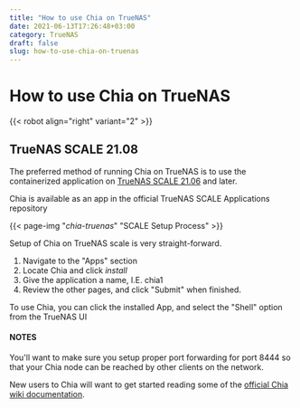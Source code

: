 ```yaml
---
title: "How to use Chia on TrueNAS"
date: 2021-06-13T17:26:48+03:00
category: TrueNAS
draft: false
slug: how-to-use-chia-on-truenas
---
```


# How to use Chia on TrueNAS

{{< robot align="right" variant="2" >}}

## TrueNAS SCALE 21.08


The preferred method of running Chia on TrueNAS is to use the containerized application on [TrueNAS SCALE 21.06](https://www.truenas.com/truenas-scale/) and later. 

Chia is available as an app in the official TrueNAS SCALE Applications repository

{{< page-img "*chia-truenas*" "SCALE Setup Process" >}}

Setup of Chia on TrueNAS scale is very straight-forward.

1. Navigate to the "Apps" section
2. Locate Chia and click *install*
3. Give the application a name, I.E. chia1
4. Review the other pages, and click "Submit" when finished.

To use Chia, you can click the installed App, and select the "Shell" option from the TrueNAS UI

#### NOTES

You'll want to make sure you setup proper port forwarding for port 8444 so that your Chia node can be reached by other clients on the network.

New users to Chia will want to get started reading some of the [official Chia wiki documentation](https://github.com/Chia-Network/chia-blockchain/wiki).
